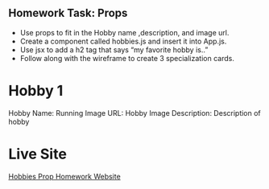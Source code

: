 ## Homework Task: Props
* Use props to fit in the Hobby name ,description, and image url.
* Create a component called hobbies.js and insert it into App.js.
* Use jsx to add a h2 tag that says “my favorite hobby is..”
* Follow along with the wireframe to create 3 specialization cards.

# Hobby 1
Hobby Name: Running
Image URL: Hobby Image
Description: Description of hobby

# Live Site 
[Hobbies Prop Homework Website](hobbiesprophomework.netlify.app)
